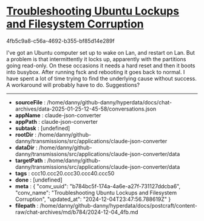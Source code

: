 # [Troubleshooting Ubuntu Lockups and Filesystem Corruption](https://claude.ai/chat/b784bc5f-174a-4a6e-a27f-731127ddcba6)

4fb5c9a8-c56a-4692-b355-bf85d14e289f

I've got an Ubuntu computer set up to wake on Lan, and restart on Lan. But a problem is that intermittently it locks up, apparently with the partitions going read-only. On these occasions it needs a hard reset and then it boots into busybox. After running fsck and rebooting it goes back to normal. I have spent a lot of time trying to find the underlying cause without success. A workaround will probably have to do. Suggestions?

---

* **sourceFile** : /home/danny/github-danny/hyperdata/docs/chat-archives/data-2025-01-25-12-45-58/conversations.json
* **appName** : claude-json-converter
* **appPath** : claude-json-converter
* **subtask** : [undefined]
* **rootDir** : /home/danny/github-danny/transmissions/src/applications/claude-json-converter
* **dataDir** : /home/danny/github-danny/transmissions/src/applications/claude-json-converter/data
* **targetPath** : /home/danny/github-danny/transmissions/src/applications/claude-json-converter/data
* **tags** : ccc10.ccc20.ccc30.ccc40.ccc50
* **done** : [undefined]
* **meta** : {
  "conv_uuid": "b784bc5f-174a-4a6e-a27f-731127ddcba6",
  "conv_name": "Troubleshooting Ubuntu Lockups and Filesystem Corruption",
  "updated_at": "2024-12-04T23:47:56.788619Z"
}
* **filepath** : /home/danny/github-danny/hyperdata/docs/postcraft/content-raw/chat-archives/md/b784/2024-12-04_4fb.md